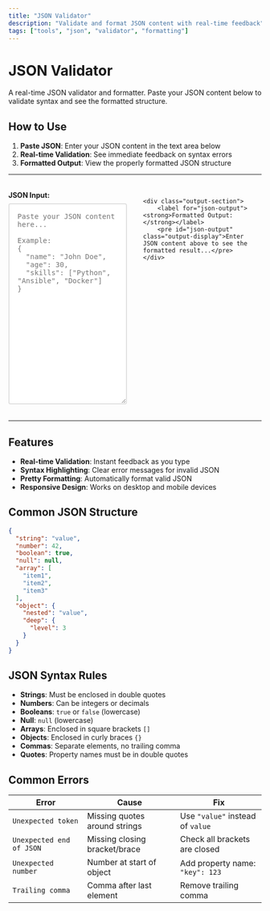 ```yaml
---
title: "JSON Validator"
description: "Validate and format JSON content with real-time feedback"
tags: ["tools", "json", "validator", "formatting"]
---
```


# JSON Validator

A real-time JSON validator and formatter. Paste your JSON content below to validate syntax and see the formatted structure.

## How to Use

1. **Paste JSON**: Enter your JSON content in the text area below
2. **Real-time Validation**: See immediate feedback on syntax errors
3. **Formatted Output**: View the properly formatted JSON structure

---

<div class="json-validator-container">
    <div class="input-section">
        <label for="json-input"><strong>JSON Input:</strong></label>
        <textarea id="json-input" rows="20" cols="80" placeholder="Paste your JSON content here...&#10;&#10;Example:&#10;{&#10;  &quot;name&quot;: &quot;John Doe&quot;,&#10;  &quot;age&quot;: 30,&#10;  &quot;skills&quot;: [&quot;Python&quot;, &quot;Ansible&quot;, &quot;Docker&quot;]&#10;}"></textarea>
    </div>
    
    <div class="output-section">
        <label for="json-output"><strong>Formatted Output:</strong></label>
        <pre id="json-output" class="output-display">Enter JSON content above to see the formatted result...</pre>
    </div>
</div>

<script>
document.getElementById("json-input").addEventListener("input", function() {
    const input = this.value.trim();
    const output = document.getElementById("json-output");
    
    if (!input) {
        output.textContent = "Enter JSON content above to see the formatted result...";
        output.className = "output-display";
        return;
    }
    
    try {
        const parsed = JSON.parse(input);
        output.textContent = JSON.stringify(parsed, null, 2);
        output.className = "output-display success";
    } catch (e) {
        output.textContent = "Error: " + e.message;
        output.className = "output-display error";
    }
});
</script>

<style>
.json-validator-container {
    display: grid;
    grid-template-columns: 1fr 1fr;
    gap: 2rem;
    margin: 2rem 0;
}

.input-section, .output-section {
    display: flex;
    flex-direction: column;
}

.input-section label, .output-section label {
    margin-bottom: 0.5rem;
    font-weight: bold;
}

#json-input {
    width: 100%;
    min-height: 400px;
    font-family: 'Roboto Mono', monospace;
    font-size: 14px;
    padding: 1rem;
    border: 2px solid #e0e0e0;
    border-radius: 4px;
    resize: vertical;
}

.output-display {
    width: 100%;
    min-height: 400px;
    font-family: 'Roboto Mono', monospace;
    font-size: 14px;
    padding: 1rem;
    border: 2px solid #e0e0e0;
    border-radius: 4px;
    background-color: #f8f9fa;
    overflow: auto;
    white-space: pre-wrap;
}

.output-display.success {
    border-color: #28a745;
    background-color: #f8fff9;
}

.output-display.error {
    border-color: #dc3545;
    background-color: #fff8f8;
    color: #dc3545;
}

@media (max-width: 768px) {
    .json-validator-container {
        grid-template-columns: 1fr;
        gap: 1rem;
    }
}
</style>

---

## Features

- **Real-time Validation**: Instant feedback as you type
- **Syntax Highlighting**: Clear error messages for invalid JSON
- **Pretty Formatting**: Automatically format valid JSON
- **Responsive Design**: Works on desktop and mobile devices

## Common JSON Structure

```json
{
  "string": "value",
  "number": 42,
  "boolean": true,
  "null": null,
  "array": [
    "item1",
    "item2",
    "item3"
  ],
  "object": {
    "nested": "value",
    "deep": {
      "level": 3
    }
  }
}
```

## JSON Syntax Rules

- **Strings**: Must be enclosed in double quotes
- **Numbers**: Can be integers or decimals
- **Booleans**: `true` or `false` (lowercase)
- **Null**: `null` (lowercase)
- **Arrays**: Enclosed in square brackets `[]`
- **Objects**: Enclosed in curly braces `{}`
- **Commas**: Separate elements, no trailing comma
- **Quotes**: Property names must be in double quotes

## Common Errors

| Error | Cause | Fix |
|-------|-------|-----|
| `Unexpected token` | Missing quotes around strings | Use `"value"` instead of `value` |
| `Unexpected end of JSON` | Missing closing bracket/brace | Check all brackets are closed |
| `Unexpected number` | Number at start of object | Add property name: `"key": 123` |
| `Trailing comma` | Comma after last element | Remove trailing comma | 